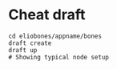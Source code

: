 # Cheat draft

```shell
cd eliobones/appname/bones
draft create
draft up
# Showing typical node setup
```
